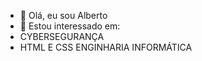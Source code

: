 - 👋 Olá, eu sou Alberto
- 👀 Estou interessado em: 
- CYBERSEGURANÇA
- HTML E CSS
ENGINHARIA INFORMÁTICA
<!---
